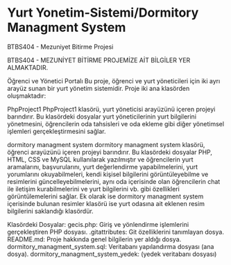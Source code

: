 # Yurt Yonetim-Sistemi/Dormitory Managment System
 BTBS404 - Mezuniyet Bitirme Projesi

BTBS404 - MEZUNİYET BİTİRME PROJEMİZE AİT BİLGİLER YER ALMAKTADIR.

Öğrenci ve Yönetici Portalı
Bu proje, öğrenci ve yurt yöneticileri için iki ayrı arayüz sunan bir yurt yönetim sistemidir. Proje iki ana klasörden oluşmaktadır:

PhpProject1
PhpProject1 klasörü, yurt yöneticisi arayüzünü içeren projeyi barındırır. Bu klasördeki dosyalar yurt yöneticilerinin yurt bilgilerini yönetmesini, öğrencilerin oda tahsisleri ve oda ekleme gibi diğer yönetimsel işlemleri gerçekleştirmesini sağlar.

dormitory managment system
dormitory managment system klasörü, öğrenci arayüzünü içeren projeyi barındırır. Bu klasördeki dosyalar PHP, HTML, CSS ve MySQL kullanılarak yazılmıştır ve öğrencilerin yurt aramalarını, başvurularını, yurt değerlendirme yapabilmelerini, yurt yorumlarını okuyabilmeleri, kendi kişisel bilgilerini görüntüleyebilme ve resimlerini güncelleyebilmelerini, aynı oda içerisinde olan öğrencilerin chat ile iletişim kurabilmelerini ve yurt bilgilerini vb. gibi özellikleri görüntülemelerini sağlar.
Ek olarak ise dormitory managment system içerisinde bulunan resimler klasörü ise yurt odasına ait eklenen resim bilgilerini saklandığı klasördür.

Klasördeki Dosyalar:
gecis.php: Giriş ve yönlendirme işlemlerini gerçekleştiren PHP dosyası.
.gitattributes: Git özelliklerini tanımlayan dosya.
README.md: Proje hakkında genel bilgilerin yer aldığı dosya.
dormitory_managment_system.sql: Veritabanı yapılandırma dosyası (ana dosya).
dormitory_managment_system_yedek: (yedek veritabanı dosyası)

